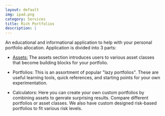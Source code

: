 ```yaml
---
layout: default
img: ipad.png
category: Services
title: Rich Portfolios
description: |
---
```

  An educational and informational application to help with your personal portfolio allocation.  Application is divided into 3 parts:
  
  - [Assets:]()  The assets section introduces users to various asset classes that become building blocks for your portfolio.
  
  - Portfolios: This is an assortment of popular "lazy portfolios".  These are useful learning tools, quick references, and starting points for your own experimentation.
  
  - Calculators: Here you can create your own custom portfolios by combining assets to genrate surprising results.  Compare different portfolios or asset classes.  We also have custom designed risk-based portfolios to fit various risk levels.
